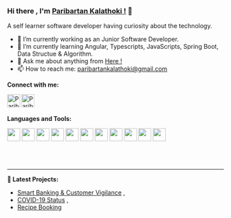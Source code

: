 ### Hi there , I'm [Paribartan Kalathoki !](https://paribartankalathoki.com.np/) 👋

A self learner software developer having curiosity about the technology.

- 🔭 I’m currently working as an Junior Software Developer.
- 🌱 I’m currently learning Angular, Typescripts, JavaScripts, Spring Boot, Data Structue & Algorithm.
- 💬 Ask me about anything from [Here !](https://github.com/paribartankalathoki/parikalathoki.github.io/issues)
- 📫 How to reach me: paribartankalathoki@gmail.com

**Connect with me:**

<a href="https://www.linkedin.com/in/paribartankalathoki" target="_blank">
  <img align="left" alt="Paribartan Kalathoki | LinkedIn" width="30px"  src="https://raw.githubusercontent.com/paribartankalathoki/parikalathoki.github.io/master/img/assets/linkedin.jpg" />
</a>
<a href="https://www.facebook.com/paribartan.kalathoki.75" target="_blank">
  <img align="left" alt="Paribartan Kalathoki | Facebook" width="30px" src="https://raw.githubusercontent.com/paribartankalathoki/parikalathoki.github.io/master/img/assets/facebook.png" />
</a>
<br>
<br>


**Languages and Tools:**  


<code><img height="30" src="https://raw.githubusercontent.com/paribartankalathoki/parikalathoki.github.io/master/img/assets/angular.png"></code>
<code><img height="30" src="https://raw.githubusercontent.com/paribartankalathoki/parikalathoki.github.io/master/img/assets/typescript.png"></code>
<code><img height="30" src="https://raw.githubusercontent.com/paribartankalathoki/parikalathoki.github.io/master/img/assets/webstrom.jpg"></code>
<code><img height="30" src="https://raw.githubusercontent.com/paribartankalathoki/parikalathoki.github.io/master/img/assets/rest.png"></code>
<code><img height="30" src="https://raw.githubusercontent.com/paribartankalathoki/parikalathoki.github.io/master/img/assets/spring.png"></code>
<code><img height="30" src="https://raw.githubusercontent.com/paribartankalathoki/parikalathoki.github.io/master/img/assets/js.jpg"></code>
<code><img height="30" src="https://raw.githubusercontent.com/paribartankalathoki/parikalathoki.github.io/master/img/assets/intellij.jpeg"></code>
<code><img height="30" src="https://raw.githubusercontent.com/paribartankalathoki/parikalathoki.github.io/master/img/assets/postman.png"></code>
<code><img height="30" src="https://raw.githubusercontent.com/paribartankalathoki/parikalathoki.github.io/master/img/assets/git.jpg"></code>
<code><img height="30" src="https://raw.githubusercontent.com/paribartankalathoki/parikalathoki.github.io/master/img/assets/mysql.jpg"></code>
<code><img height="30" src="https://raw.githubusercontent.com/paribartankalathoki/parikalathoki.github.io/master/img/assets/java.jpg"></code>

<br />
<br />

---


**📕 Latest Projects:**
- [Smart Banking & Customer Vigilance](https://bit.ly/31PWVZb) ,
- [COVID-19 Status](https://bit.ly/2yiOhHR) ,
- [Recipe Booking](https://recipe-book-5a0c1.firebaseapp.com/auth)

<!-- <a href="https://github-readme-stats.vercel.app/api?username=arjun-sudo">
  <img align="center" src="https://github-readme-stats.vercel.app/api?username=arjun-sudo&show_icons=true&include_all_commits=true&theme=radical" alt="Arjun's github stats" />
</a> -->
